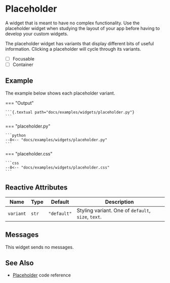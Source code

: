 # Placeholder


A widget that is meant to have no complex functionality.
Use the placeholder widget when studying the layout of your app before having to develop your custom widgets.

The placeholder widget has variants that display different bits of useful information.
Clicking a placeholder will cycle through its variants.

- [ ] Focusable
- [ ] Container

## Example

The example below shows each placeholder variant.

=== "Output"

    ```{.textual path="docs/examples/widgets/placeholder.py"}
    ```

=== "placeholder.py"

    ```python
    --8<-- "docs/examples/widgets/placeholder.py"
    ```

=== "placeholder.css"

    ```css
    --8<-- "docs/examples/widgets/placeholder.css"
    ```

## Reactive Attributes

| Name       | Type   | Default     | Description                                        |
| ---------- | ------ | ----------- | -------------------------------------------------- |
| `variant`  | `str`  | `"default"` | Styling variant. One of `default`, `size`, `text`. |


## Messages

This widget sends no messages.

## See Also

* [Placeholder](../api/placeholder.md) code reference
